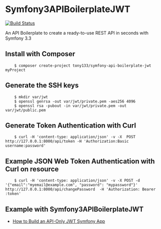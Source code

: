 # Symfony3APIBoilerplateJWT

[![Build Status](https://travis-ci.org/Tony133/Symfony3APIBoilerplateJWT.svg?branch=master)](https://travis-ci.org/Tony133/Symfony3APIBoilerplateJWT)

An API Boilerplate to create a ready-to-use REST API in seconds with Symfony 3.3

## Install with Composer

```
    $ composer create-project tony133/symfony-api-boilerplate-jwt myProject
```
## Generate the SSH keys

```
	$ mkdir var/jwt
	$ openssl genrsa -out var/jwt/private.pem -aes256 4096
	$ openssl rsa -pubout -in var/jwt/private.pem -out var/jwt/public.pem
```

## Generate Token Authentication with Curl

```
	$ curl -H 'content-type: application/json' -v -X  POST http://127.0.0.1:8000/api/token -H 'Authorization:Basic username:password'
```

## Example JSON Web Token Authentication with Curl on resource

```
    $ curl -H 'content-type: application/json' -v -X POST -d '{"email":"myemail@example.com", "password": "mypassword"}' http://127.0.0.1:8000/api/changePassword  -H 'Authorization: Bearer :token'
```

## Example with Symfony3APIBoilerplateJWT

* [How to Build an API-Only JWT Symfony App](https://github.com/Tony133/Symfony3APIBoilerplateJWTBook)

